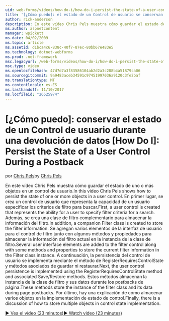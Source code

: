 ```yaml
---
uid: web-forms/videos/how-do-i/how-do-i-persist-the-state-of-a-user-control-during-a-postback
title: '[¿Cómo puedo]: el estado de un Control de usuario se conservan durante un Postback | Documentos de Microsoft'
author: rick-anderson
description: En este vídeo Chris Pels muestra cómo guardar el estado de uno o más objetos en un control de usuario. En primer lugar, se crea un control de usuario que representa el abilit...
ms.author: aspnetcontent
manager: wpickett
ms.date: 04/02/2009
ms.topic: article
ms.assetid: d1bca4c6-838c-40f7-87ec-80bb67e483e5
ms.technology: dotnet-webforms
ms.prod: .net-framework
msc.legacyurl: /web-forms/videos/how-do-i/how-do-i-persist-the-state-of-a-user-control-during-a-postback
msc.type: video
ms.openlocfilehash: 47d7d7a3f83586104ab2d2a3c288b4a51879ca06
ms.sourcegitcommit: 9a9483aceb34591c97451997036a9120c3fe2baf
ms.translationtype: MT
ms.contentlocale: es-ES
ms.lasthandoff: 11/10/2017
ms.locfileid: "26525974"
---
```

<a name="how-do-i-persist-the-state-of-a-user-control-during-a-postback"></a>[¿Cómo puedo]: conservar el estado de un Control de usuario durante una devolución de datos
[How Do I]: Persist the State of a User Control During a Postback
====================
<span data-ttu-id="7787d-105">por [Chris Pels](https://twitter.com/chrispels)</span><span class="sxs-lookup"><span data-stu-id="7787d-105">by [Chris Pels](https://twitter.com/chrispels)</span></span>

<span data-ttu-id="7787d-106">En este vídeo Chris Pels muestra cómo guardar el estado de uno o más objetos en un control de usuario.</span><span class="sxs-lookup"><span data-stu-id="7787d-106">In this video Chris Pels shows how to persist the state of one or more objects in a user control.</span></span> <span data-ttu-id="7787d-107">En primer lugar, se crea un control de usuario que representa la capacidad de un usuario especificar los criterios de filtro para buscar.</span><span class="sxs-lookup"><span data-stu-id="7787d-107">First, a user control is created that represents the ability for a user to specify filter criteria for a search.</span></span> <span data-ttu-id="7787d-108">Además, se crea una clase de filtro complementario para almacenar la información del filtro.</span><span class="sxs-lookup"><span data-stu-id="7787d-108">In addition, a companion Filter class is created to store the filter information.</span></span> <span data-ttu-id="7787d-109">Se agregan varios elementos de la interfaz de usuario para el control de filtro junto con algunos métodos y propiedades para almacenar la información del filtro actual en la instancia de la clase de filtro.</span><span class="sxs-lookup"><span data-stu-id="7787d-109">Several user interface elements are added to the filter control along with some methods and properties to store the current filter information in the Filter class instance.</span></span> <span data-ttu-id="7787d-110">A continuación, la persistencia del control de usuario se implementa mediante el método de RegisterRequiresControlState y métodos asociados de guardar ni restaurar.</span><span class="sxs-lookup"><span data-stu-id="7787d-110">Next, the user control persistence is implemented using the RegisterRequiresControlState method and associated Save/Restore methods.</span></span> <span data-ttu-id="7787d-111">Estos métodos almacenan la instancia de la clase de filtro y sus datos durante los postbacks de página.</span><span class="sxs-lookup"><span data-stu-id="7787d-111">These methods store the instance of the filter class and its data during page postbacks.</span></span> <span data-ttu-id="7787d-112">Por último, hay una explicación de cómo almacenar varios objetos en la implementación de estado de control.</span><span class="sxs-lookup"><span data-stu-id="7787d-112">Finally, there is a discussion of how to store multiple objects in control state implementation.</span></span>

[<span data-ttu-id="7787d-113">&#9654; Vea el vídeo (23 minutos)</span><span class="sxs-lookup"><span data-stu-id="7787d-113">&#9654; Watch video (23 minutes)</span></span>](https://channel9.msdn.com/Blogs/ASP-NET-Site-Videos/how-do-i-persist-the-state-of-a-user-control-during-a-postback)
